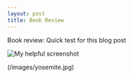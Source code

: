 ```yaml
---
layout: post
title: Book Review
---
```

Book review: Quick test for this blog post

![My helpful screenshot](/images/yosemite.jpg)

(/images/yosemite.jpg)
